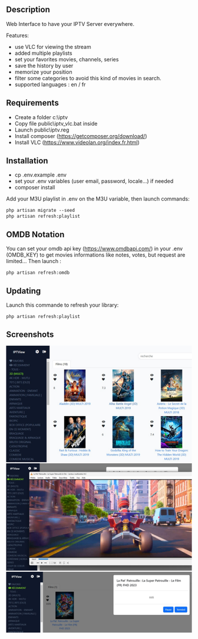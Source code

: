 ## Description

Web Interface to have your IPTV Server everywhere.

Features:
- use VLC for viewing the stream 
- added multiple playlists
- set your favorites movies, channels, series
- save the history by user
- memorize your position
- filter some categories to avoid this kind of movies in search.
- supported languages : en / fr

## Requirements
- Create a folder c:\iptv
- Copy file public\iptv_vlc.bat inside
- Launch public\iptv.reg 
- Install composer (https://getcomposer.org/download/)
- Install VLC (https://www.videolan.org/index.fr.html)

## Installation
- cp .env.example .env
- set your .env variables (user email, password, locale...) if needed
- composer install

Add your M3U playlist in .env on the M3U variable, 
then launch commands:
````
php artisan migrate --seed
php artisan refresh:playlist
````
##  OMDB Notation

You can set your omdb api key (https://www.omdbapi.com/) in your .env (OMDB_KEY)
to get movies informations like notes, votes, but request are limited...
Then launch : 
````
php artisan refresh:omdb
````

## Updating
Launch this commande to refresh your library:
````
php artisan refresh:playlist
````

## Screenshots

<img src="public/screenshots/1.jpg">
<img src="public/screenshots/2.jpg">
<img src="public/screenshots/3.jpg">
